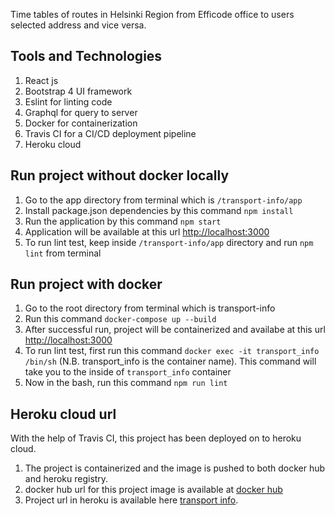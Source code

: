 Time tables of routes in Helsinki Region from Efficode office to users selected address and vice versa.

## Tools and Technologies
  1. React js
  2. Bootstrap 4 UI framework
  3. Eslint for linting code
  4. Graphql for query to server
  5. Docker for containerization
  6. Travis CI for a CI/CD deployment pipeline
  7. Heroku cloud

## Run project without docker locally
  1. Go to the app directory from terminal which is `/transport-info/app`
  2. Install package.json dependencies by this command `npm install`
  3. Run the application by this command `npm start`
  4. Application will be available at this url [http://localhost:3000](http://localhost:3000)
  5. To run lint test, keep inside `/transport-info/app` directory and run `npm lint` from terminal

## Run project with docker
  1. Go to the root directory from terminal which is transport-info
  2. Run this command `docker-compose up --build`
  3. After successful run, project will be containerized and availabe at this url [http://localhost:3000](http://localhost:3000)
  4. To run lint test, first run this command `docker exec -it transport_info /bin/sh` (N.B. transport_info is the container name). This command will take you to the inside of `transport_info` container
  5. Now in the bash, run this command `npm run lint`

## Heroku cloud url

  With the help of Travis CI, this project has been deployed on to heroku cloud.
  1. The project is containerized and the image is pushed to both docker hub and heroku registry.
  2. docker hub url for this project image is available at [docker hub](https://hub.docker.com/repository/docker/rupak08012/transport_info)
  3. Project url in heroku is available here [transport info](https://public-transport-info.herokuapp.com/).
